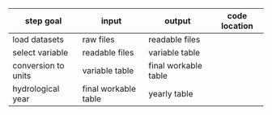 |step goal|input|output|code location|
|---|---|---|---|
|load datasets|raw files|readable files||
|select variable|readable files|variable table||
|conversion to units|variable table|final workable table||
|hydrological year|final workable table|yearly table||
